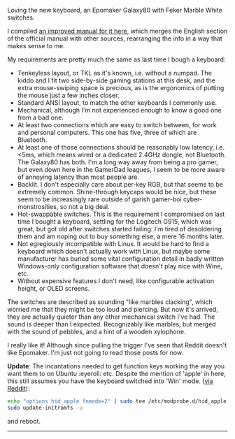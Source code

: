 <!--
.. title: Overhauled Manual for Epomaker Galaxy80 Tri-Mode Keyboard
.. slug: overhauled-manual-for-epomaker-galaxy80-keyboard
.. date: 2024-11-03 18:22:45 UTC-06:00
.. tags: manual,hardware,geek,keyboard
-->

Loving the new keyboard, an Epomaker Galaxy80 with Feker Marble White switches.

I compiled [an improved manual for it here](/files/2025/keyboard-ecomaker-galaxy80-trimode-mine.html),
which merges the English section of the official manual with other sources,
rearranging the info in a way that makes sense to me.

My requirements are pretty much the same as last time I bough a keyboard:

* Tenkeyless layout, or TKL as it's known, i.e. without a numpad. The kiddo and
  I fit two side-by-side gaming stations at this desk, and the extra
  mouse-swiping space is precious, as is the ergonomics of putting the mouse
  just a few inches closer.
* Standard ANSI layout, to match the other keyboards I commonly use.
* Mechanical, although I'm not experienced enough to know a good one from a bad
  one.
* At least two connections which are easy to switch between, for work and
  personal computers. This one has five, three of which are Bluetooth.
* At least one of those connections should be reasonably low latency, i.e.
  &lt;5ms, which means wired or a dedicated 2.4GHz dongle, not Bluetooth. The
  Galaxy80 has both. I'm a long way away from being a pro gamer, but even down
  here in the GamerDad leagues, I seem to be more aware of annoying latency than
  most people are.
* Backlit. I don't especially care about per-key RGB, but that seems to be
  extremely common. Shine-through keycaps would be nice, but these seem to be
  increasingly rare outside of garish gamer-boi cyber-monstrosities, so not a
  big deal.
* Hot-swappable switches. This is the requirement I compromised on last time I
  bought a keyboard, settling for the Logitech G915, which was great, but got
  old after switches started failing. I'm tired of desoldering them and am
  noping out to buy something else, a mere 16 months later.
* Not egregiously incompatible with Linux. It would be hard to find a keyboard
  which doesn't actually work with Linux, but maybe some manufacturer has buried
  some vital configuration detail in badly written Windows-only configuration
  software that doesn't play nice with Wine, etc.
* Without expensive features I don't need, like configurable activation height,
  or OLED screens.

The switches are described as sounding "like marbles clacking", which worried me
that they might be too loud and piercing. But now it's arrived, they are
actually quieter than any other mechanical switch I've had. The sound is deeper
than I expected. Recognizably like marbles, but merged with the sound of
pebbles, and a hint of a wooden xylophone.

I really like it! Although since pulling the trigger I've seen that Reddit
doesn't like Epomaker. I'm just not going to read those posts for now.

**Update**: The incantations needed to get function keys working the way you
want them to on Ubuntu :eyeroll: etc. Despite the mention of 'apple' in here,
this still assumes you have the keyboard switched into 'Win' mode. ([via
Reddit](https://www.reddit.com/r/Epomaker/comments/1bte204/galaxy80_cant_use_functionkeys_in_linux/)):

```bash
echo "options hid_apple fnmode=2" | sudo tee /etc/modprobe.d/hid_apple.conf
sudo update-initramfs -u
```

and reboot.

---

